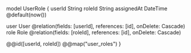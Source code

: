 model UserRole {
  userId    String
  roleId    String
  assignedAt DateTime @default(now())

  user      User @relation(fields: [userId], references: [id], onDelete: Cascade)
  role      Role @relation(fields: [roleId], references: [id], onDelete: Cascade)

  @@id([userId, roleId])
  @@map("user_roles")
}